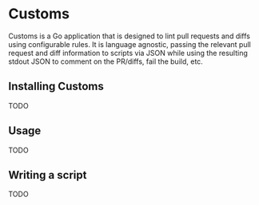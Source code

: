 # Customs

Customs is a Go application that is designed to lint pull requests and diffs
using configurable rules. It is language agnostic, passing the relevant pull
request and diff information to scripts via JSON while using the resulting stdout JSON to comment on the PR/diffs, fail the build, etc.

## Installing Customs

TODO

## Usage

TODO

## Writing a script

TODO
